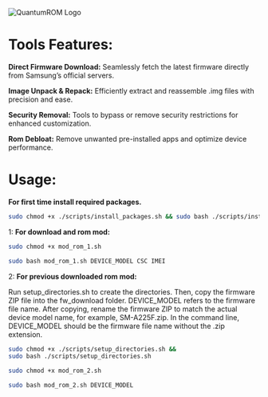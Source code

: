 ![QuantumROM Logo](QuantumROM/logo/QuantumROM.jpg)

# Tools Features:
**Direct Firmware Download:**
Seamlessly fetch the latest firmware directly from Samsung’s official servers.

**Image Unpack & Repack:**
 Efficiently extract and reassemble .img files with precision and ease.

**Security Removal:**
Tools to bypass or remove security restrictions for enhanced customization.

**Rom Debloat:**
Remove unwanted pre-installed apps and optimize device performance.

# Usage: #
**For first time install required packages.**
```bash
sudo chmod +x ./scripts/install_packages.sh && sudo bash ./scripts/install_packages.sh
```

1:  **For download and rom mod:**
```bash
sudo chmod +x mod_rom_1.sh
```
```bash
sudo bash mod_rom_1.sh DEVICE_MODEL CSC IMEI
```

2:  **For previous downloaded rom mod:**

Run setup_directories.sh to create the directories. Then, copy the firmware ZIP file into the fw_download folder. DEVICE_MODEL refers to the firmware file name. After copying, rename the firmware ZIP to match the actual device model name, for example, SM-A225F.zip. In the command line, DEVICE_MODEL should be the firmware file name without the .zip extension.

```bash
sudo chmod +x ./scripts/setup_directories.sh &&
sudo bash ./scripts/setup_directories.sh
```

```bash
sudo chmod +x mod_rom_2.sh
```
```bash
sudo bash mod_rom_2.sh DEVICE_MODEL
```
